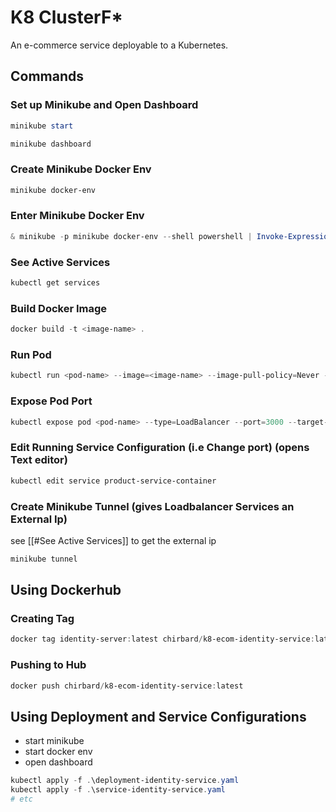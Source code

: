# K8 ClusterF\*

An e-commerce service deployable to a Kubernetes.

## Commands

### Set up Minikube and Open Dashboard

```powershell
minikube start
```

```powershell
minikube dashboard
```

### Create Minikube Docker Env

```powershell
minikube docker-env
```

### Enter Minikube Docker Env

```powershell
& minikube -p minikube docker-env --shell powershell | Invoke-Expression
```

### See Active Services

```powershell
kubectl get services
```

### Build Docker Image

```powershell
docker build -t <image-name> .
```

### Run Pod

```powershell
kubectl run <pod-name> --image=<image-name> --image-pull-policy=Never --restart=Never
```

### Expose Pod Port

```powershell
kubectl expose pod <pod-name> --type=LoadBalancer --port=3000 --target-port=3000
```

### Edit Running Service Configuration (i.e Change port) (opens Text editor)

```powershell
kubectl edit service product-service-container
```

### Create Minikube Tunnel (gives Loadbalancer Services an External Ip)

see [[#See Active Services]] to get the external ip

```powershell
minikube tunnel
```

## Using Dockerhub

### Creating Tag

```powershell
docker tag identity-server:latest chirbard/k8-ecom-identity-service:latest
```

### Pushing to Hub

```powershell
docker push chirbard/k8-ecom-identity-service:latest
```

## Using Deployment and Service Configurations

- start minikube
- start docker env
- open dashboard

```powershell
kubectl apply -f .\deployment-identity-service.yaml
kubectl apply -f .\service-identity-service.yaml
# etc
```
